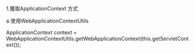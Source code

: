 1.獲取ApplicationContext 方式

  a.使用WebApplicationContextUtils

ApplicationContext context = WebApplicationContextUtils.getWebApplicationContext(this.getServletContext());

